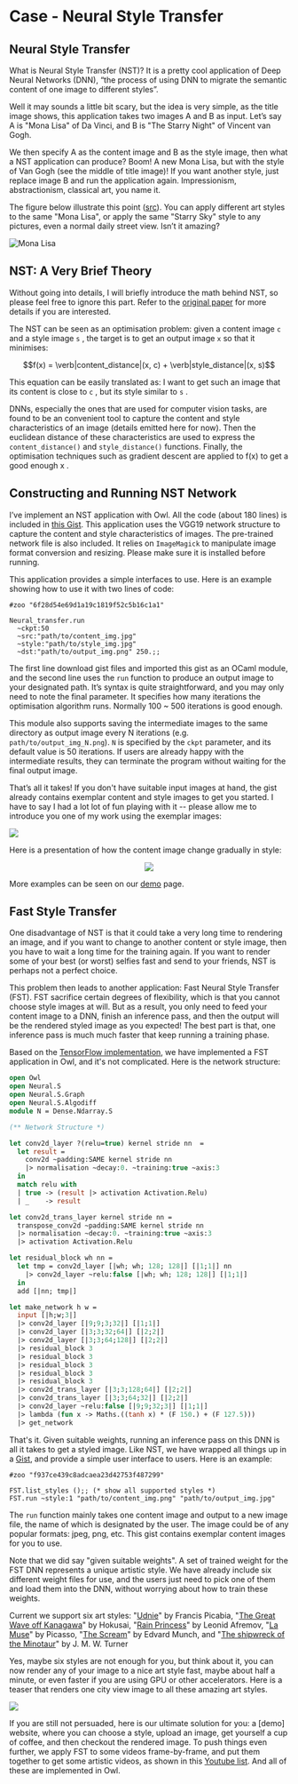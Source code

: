 # Case - Neural Style Transfer

## Neural Style Transfer

What is Neural Style Transfer (NST)? It is a pretty cool application of Deep Neural Networks (DNN), “the process of using DNN to migrate the semantic content of one image to different styles”.

Well it may sounds a little bit scary, but the idea is very simple, as the title image shows, this application takes two images A and B as input. Let’s say A is "Mona Lisa" of Da Vinci, and B is "The Starry Night" of Vincent van Gogh.

We then specify A as the content image and B as the style image, then what a NST application can produce? Boom! A new Mona Lisa, but with the style of Van Gogh (see the middle of title image)! If you want another style, just replace image B and run the application again. Impressionism, abstractionism, classical art, you name it. 

The figure below illustrate this point ([src](http://genekogan.com/works/style-transfer/)). You can apply different art styles to the same "Mona Lisa", or apply the same "Starry Sky" style to any pictures, even a normal daily street view.
Isn’t it amazing? 

![Mona Lisa](images/case-nst/mona_lisa.jpeg "Mona Lisa")


## NST: A Very Brief Theory

Without going into details, I will briefly introduce the math behind NST, so please feel free to ignore this part. Refer to the [original paper](https://arxiv.org/abs/1508.06576) for more details if you are interested.

The NST can be seen as an optimisation problem: given a content image `c` and a style image `s` , the target is to get an output image `x` so that it minimises:

$$f(x) = \verb|content_distance|(x, c) + \verb|style_distance|(x, s)$$

This equation can be easily translated as: I want to get such an image that its content is close to `c` , but its style similar to `s` .

DNNs, especially the ones that are used for computer vision tasks, are found to be an convenient tool to capture the content and style characteristics of an image (details emitted here for now).
Then the euclidean distance of these characteristics are used to express the `content_distance()` and `style_distance()` functions.
Finally, the optimisation techniques such as gradient descent are applied to f(x) to get a good enough x .

## Constructing and Running NST Network

I’ve implement an NST application with Owl. All the code (about 180 lines) is included in [this Gist](https://gist.github.com/jzstark/6f28d54e69d1a19c1819f52c5b16c1a1). This application uses the VGG19 network structure to capture the content and style characteristics of images. The pre-trained network file is also included.
It relies on `ImageMagick` to manipulate image format conversion and resizing. Please make sure it is installed before running.

This application provides a simple interfaces to use. Here is an example showing how to use it with two lines of code:

```
#zoo "6f28d54e69d1a19c1819f52c5b16c1a1"

Neural_transfer.run 
  ~ckpt:50 
  ~src:"path/to/content_img.jpg" 
  ~style:"path/to/style_img.jpg" 
  ~dst:"path/to/output_img.png" 250.;;
```

The first line download gist files and imported this gist as an OCaml module, and the second line uses the `run` function to produce an output image to your designated path. It’s syntax is quite straightforward, and you may only need to note the final parameter. It specifies how many iterations the optimisation algorithm runs. Normally 100 ~ 500 iterations is good enough.

This module also supports saving the intermediate images to the same directory as output image every N iterations (e.g. `path/to/output_img_N.png`). `N` is specified by the `ckpt` parameter, and its default value is 50 iterations. If users are already happy with the intermediate results, they can terminate the program without waiting for the final output image.

That’s all it takes! If you don't have suitable input images at hand, the gist already contains exemplar content and style images to get you started. 
I have to say I had a lot lot of fun playing with it -- please allow me to introduce you one of my work using the exemplar images:

![](images/case-nst/nst_example.png)

Here is a presentation of how the content image change gradually in style:

<p align="center">
  <img src="images/case-nst/example_01.gif">
</p>

More examples can be seen on our [demo](http://demo.ocaml.xyz/neuraltrans.html) page.

## Fast Style Transfer

One disadvantage of NST is that it could take a very long time to rendering an image, and if you want to change to another content or style image, then you have to wait a long time for the training again. 
If you want to render some of your best (or worst) selfies fast and send to your friends, NST is perhaps not a perfect choice.  

This problem then leads to another application: Fast Neural Style Transfer (FST). FST sacrifice certain degrees of flexibility, which is that you cannot choose style images at will. But as a result, you only need to feed your content image to a DNN, finish an inference pass, and then the output will be the rendered styled image as you expected! The best part is that, one inference pass is much much faster that keep running a training phase. 

Based on the [TensorFlow implementation](https://github.com/lengstrom/fast-style-transfer), we have implemented a FST application in Owl, and it's not complicated. Here is the network structure:

```ocaml
open Owl
open Neural.S
open Neural.S.Graph
open Neural.S.Algodiff
module N = Dense.Ndarray.S

(** Network Structure *)

let conv2d_layer ?(relu=true) kernel stride nn  =
  let result = 
    conv2d ~padding:SAME kernel stride nn
    |> normalisation ~decay:0. ~training:true ~axis:3
  in
  match relu with
  | true -> (result |> activation Activation.Relu)
  | _    -> result

let conv2d_trans_layer kernel stride nn = 
  transpose_conv2d ~padding:SAME kernel stride nn
  |> normalisation ~decay:0. ~training:true ~axis:3
  |> activation Activation.Relu

let residual_block wh nn = 
  let tmp = conv2d_layer [|wh; wh; 128; 128|] [|1;1|] nn
    |> conv2d_layer ~relu:false [|wh; wh; 128; 128|] [|1;1|]
  in 
  add [|nn; tmp|]

let make_network h w = 
  input [|h;w;3|]
  |> conv2d_layer [|9;9;3;32|] [|1;1|]
  |> conv2d_layer [|3;3;32;64|] [|2;2|]
  |> conv2d_layer [|3;3;64;128|] [|2;2|]
  |> residual_block 3
  |> residual_block 3
  |> residual_block 3
  |> residual_block 3
  |> residual_block 3
  |> conv2d_trans_layer [|3;3;128;64|] [|2;2|]
  |> conv2d_trans_layer [|3;3;64;32|] [|2;2|]
  |> conv2d_layer ~relu:false [|9;9;32;3|] [|1;1|]
  |> lambda (fun x -> Maths.((tanh x) * (F 150.) + (F 127.5)))
  |> get_network
```

That's it. Given suitable weights, running an inference pass on this DNN is all it takes to get a styled image.
Like NST, we have wrapped all things up in a [Gist](https://gist.github.com/jzstark/f937ce439c8adcaea23d42753f487299), and provide a simple user interface to users. 
Here is an example:

```
#zoo "f937ce439c8adcaea23d42753f487299"

FST.list_styles ();; (* show all supported styles *)
FST.run ~style:1 "path/to/content_img.png" "path/to/output_img.jpg" 
```

The `run` function mainly takes one content image and output to a new image file, the name of which is designated by the user. The image could be of any popular formats: jpeg, png, etc. This gist contains exemplar content images for you to use.

Note that we did say "given suitable weights". A set of trained weight for the FST DNN represents a unique artistic style. We have already include six different weight files for use, and the users just need to pick one of them and load them into the DNN, without worrying about how to train these weights. 

Current we support six art styles:
"[Udnie](https://bit.ly/2nBW0ae)" by Francis Picabia, 
"[The Great Wave off Kanagawa](https://bit.ly/2nKk8Hl)" by Hokusai,
"[Rain Princess](https://bit.ly/2KA7FAY)" by Leonid Afremov,
"[La Muse](https://bit.ly/2rS1fWQ)" by Picasso,
"[The Scream](https://bit.ly/1CvJz5d)" by Edvard Munch, and 
"[The shipwreck of the Minotaur](https://bit.ly/2wVfizH)" by J. M. W. Turner


Yes, maybe six styles are not enough for you, but think about it, you can now render any of your image to a nice art style fast, maybe about half a minute, or even faster if you are using GPU or other accelerators. Here is a teaser that renders one city view image to all these amazing art styles. 

![](images/case-nst/example_fst00.png)

If you are still not persuaded, here is our ultimate solution for you: a [demo] website, where you can choose a style, upload an image, get yourself a cup of coffee, and then checkout the rendered image. 
To push things even further, we apply FST to some videos frame-by-frame, and put them together to get some artistic videos, as shown in this [Youtube list](https://www.youtube.com/watch?v=cFOM-JnyJv4&list=PLGt9zVony2zVSiHZb8kwwXfcmCuOH2W-H).
And all of these are implemented in Owl.  
